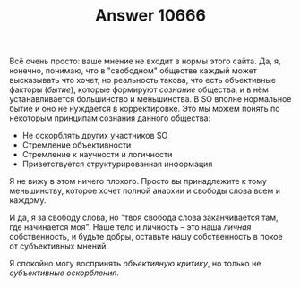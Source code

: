 ﻿---
title: "Answer 10666"
se.owner.user_id: 276432
se.owner.display_name: "return"
se.owner.link: "https://ru.meta.stackoverflow.com/users/276432/return"
se.answer_id: 10666
se.question_id: 10664
se.post_type: answer
se.score: 2
se.is_accepted: False
---
<p>Всё очень просто: ваше мнение не входит в нормы этого сайта. Да, я, конечно, понимаю, что в &quot;свободном&quot; обществе каждый может высказывать что хочет, но реальность такова, что есть объективные факторы (<em>бытие</em>), которые формируют <em>сознание</em> общества, и в нём устанавливается большинство и меньшинства. В SO вполне нормальное бытие и оно не нуждается в корректировке. Это мы можем понять по некоторым принципам сознания данного общества:</p>
<ul>
<li>Не оскорблять других участников SO</li>
<li>Стремление объективности</li>
<li>Стремление к научности и логичности</li>
<li>Приветствуется структурированная информация</li>
</ul>
<p>Я не вижу в этом ничего плохого. Просто вы принадлежите к тому меньшинству, которое хочет полной анархии и свободы слова всем и каждому.</p>
<p>И да, я за свободу слова, но &quot;твоя свобода слова заканчивается там, где начинается моя&quot;. Наше тело и личность – это наша <em>личная</em> собственность, и будьте добры, оставьте нашу собственность в покое от субъективных мнений.</p>
<p>Я спокойно могу воспринять <em>объективную</em> <em>критику</em>, но только не <em>субъективные</em> <em>оскорбления</em>.</p>
